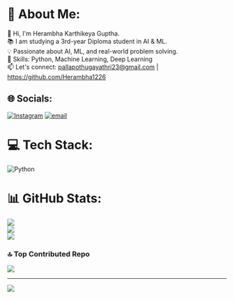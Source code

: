 

# 💫 About Me:
👋 Hi, I'm Herambha Karthikeya Guptha. <br>📚 I am studying a 3rd-year Diploma student in AI & ML.<br>💡 Passionate about AI, ML, and real-world problem solving.<br>🔧 Skills: Python, Machine Learning, Deep Learning<br>📫 Let's connect: pallapothugayathri23@gmail.com | https://github.com/Herambha1226


## 🌐 Socials:
[![Instagram](https://img.shields.io/badge/Instagram-%23E4405F.svg?logo=Instagram&logoColor=white)](https://instagram.com/herambha__) [![email](https://img.shields.io/badge/Email-D14836?logo=gmail&logoColor=white)](mailto:pallapothugayathri23@gmail.com) 

# 💻 Tech Stack:
![Python](https://img.shields.io/badge/python-3670A0?style=for-the-badge&logo=python&logoColor=ffdd54)
# 📊 GitHub Stats:
![](https://github-readme-stats.vercel.app/api?username=herambha1226&theme=tokyonight&hide_border=false&include_all_commits=true&count_private=false)<br/>
![](https://nirzak-streak-stats.vercel.app/?user=herambha1226&theme=tokyonight&hide_border=false)<br/>
![](https://github-readme-stats.vercel.app/api/top-langs/?username=herambha1226&theme=tokyonight&hide_border=false&include_all_commits=true&count_private=false&layout=compact)

### 🔝 Top Contributed Repo
![](https://github-contributor-stats.vercel.app/api?username=herambha1226&limit=5&theme=dark&combine_all_yearly_contributions=true)

---
[![](https://visitcount.itsvg.in/api?id=herambha1226&icon=0&color=0)](https://visitcount.itsvg.in)

<!-- Proudly created with GPRM ( https://gprm.itsvg.in ) -->
